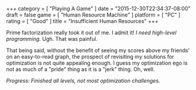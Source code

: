 +++
category = [ "Playing A Game" ]
date = "2015-12-30T22:34:37-08:00"
draft = false
game = [ "Human Resource Machine" ]
platform = [ "PC" ]
rating = [ "Good" ]
title = "Insufficient Human Resources"
+++

Prime factorization really took it out of me.  I admit it!  <i>I need high-level programming.</i>  Ugh.  That was painful.

That being said, without the benefit of seeing my scores above my friends' on an easy-to-read graph, the prospect of revisiting my solutions for optimization is not quite appealing enough.  I guess my optimization ego is not as much of a "pride" thing as it is a "jerk" thing.  Oh, well.

<i>Progress: Finished all levels, not most optimization challenges.</i>

